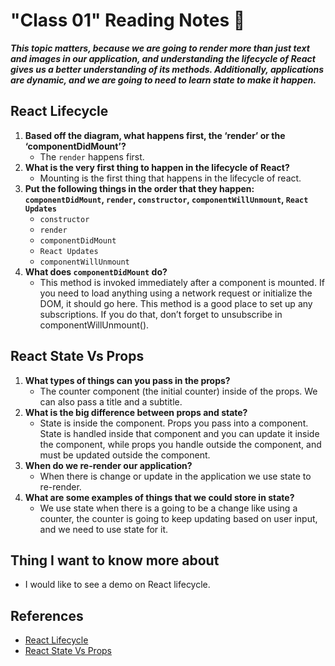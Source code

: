 # "Class 01" Reading Notes 📖

***This topic matters, because we are going to render more than just text and images in our application, and understanding the lifecycle of React gives us a better understanding of its methods. Additionally, applications are dynamic, and we are going to need to learn state to make it happen.***

## React Lifecycle

1. **Based off the diagram, what happens first, the ‘render’ or the ‘componentDidMount’?**
   - The `render` happens first.
2. **What is the very first thing to happen in the lifecycle of React?**
   - Mounting is the first thing that happens in the lifecycle of react.
3. **Put the following things in the order that they happen: `componentDidMount`, `render`, `constructor`, `componentWillUnmount`, `React Updates`**
   - `constructor`
   - `render`
   - `componentDidMount`
   - `React Updates`
   - `componentWillUnmount`
4. **What does `componentDidMount` do?**
   - This method is invoked immediately after a component is mounted. If you need to load anything using a network request or initialize the DOM, it should go here. This method is a good place to set up any subscriptions. If you do that, don’t forget to unsubscribe in componentWillUnmount().

## React State Vs Props

1. **What types of things can you pass in the props?**
   - The counter component (the initial counter) inside of the props. We can also pass a title and a subtitle.
2. **What is the big difference between props and state?**
   - State is inside the component. Props you pass into a component. State is handled inside that component and you can update it inside the component, while  props you handle outside the component, and must be updated outside the component.
3. **When do we re-render our application?**
   - When there is change or update in the application we use state to re-render.
4. **What are some examples of things that we could store in state?**
   - We use state when there is a going to be a change like using a counter, the counter is going to keep updating based on user input, and we need to use state for it.

## Thing I want to know more about

- I would like to see a demo on React lifecycle.

## References

- [React Lifecycle](https://medium.com/@joshuablankenshipnola/react-component-lifecycle-events-cb77e670a093)
- [React State Vs Props](https://www.youtube.com/watch?v=IYvD9oBCuJI)
